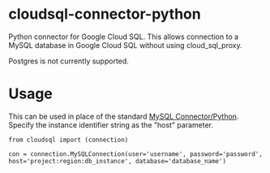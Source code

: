 # cloudsql-connector-python

Python connector for Google Cloud SQL. This allows connection to a MySQL database in Google Cloud SQL without using cloud_sql_proxy.

Postgres is not currently supported.

# Usage

This can be used in place of the standard [MySQL Connector/Python](https://dev.mysql.com/doc/connector-python/en/).
Specify the instance identifier string as the "host" parameter.

    from cloudsql import (connection)

    con = connection.MySQLConnection(user='username', password='password', host='project:region:db_instance', database='database_name')
